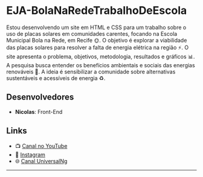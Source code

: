 # EJA-BolaNaRedeTrabalhoDeEscola
 Estou desenvolvendo um site em HTML e CSS para um trabalho sobre o uso de placas solares em comunidades carentes, focando na Escola Municipal Bola na Rede, em Recife 🌞. O objetivo é explorar a viabilidade das placas solares para resolver a falta de energia elétrica na região ⚡. O site apresenta o problema, objetivos, metodologia, resultados e gráficos 📊. A pesquisa busca entender os benefícios ambientais e sociais das energias renováveis 🌱. A ideia é sensibilizar a comunidade sobre alternativas sustentáveis e acessíveis de energia ♻️.

 
## Desenvolvedores

- **Nicolas**: Front-End




## Links

- 📺 [Canal no YouTube](https://youtube.com/@eu_bra_bo48?si=h4WUFMhvNAi4vQlM)
- 📸 [Instagram](https://www.instagram.com/eu_bra_bo48?igsh=MWd2MmVmbzRjbXdjcg==)
- 🌐 [Canal UniversalNg](https://www.youtube.com/@UniversalNg)

---